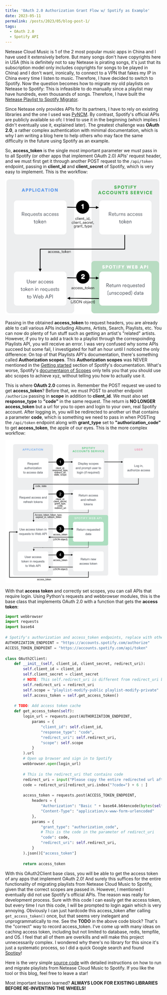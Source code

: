 ```yaml
---
title: 'OAuth 2.0 Authorization Grant Flow w/ Spotify as Example'
date: 2023-05-11
permalink: /posts/2023/05/blog-post-1/
tags:
  - OAuth 2.0
  - Spotify API
---
```


Netease Cloud Music is 1 of the 2 most popular music apps in China and I have used it extensively before. But many songs don't have copyrights here in USA (this is definitely not to say Netease is pirating songs, it's just that its subscription model only includes copyrights for songs to be played in China) and I don't want, ironically, to connect to a VPN that fakes my IP in China every time I listen to music. Therefore, I have decided to switch to Spotify. Now the question becomes how to migrate my old playlists on Netease to Spotify: This is infeasible to do manually since a playlist may have hundreds, even thousands of songs. Therefore, I have built the [Netease Playlist to Spotify Migrator](https://github.com/muyangye/Netease_To_Spotify).

Since Netease only provides APIs for its partners, I have to rely on existing libraries and the one I used was [PyNCM](https://github.com/mos9527/pyncm). By contrast, Spotify's official APIs are publicly available so ofc I tried to use it in the beginning (which implies I didn't eventually use it, explained later). The greatest challenge was **OAuth 2.0**, a rather complex authentication with minimal documentation, which is why I am writing a blog here to help others who may face the same difficulty in the future using Spotify as an example.

So, **access_token** is the single most important parameter we must pass in to all Spotify (or other apps that implement OAuth 2.0) APIs' request header, and we must first get it through another POST request to the ```/api/token``` endpoint, passing in **client_id** and **client_secret** of Spotify, which is very easy to implement. This is the workflow:

![Picture 2](/images/auth-client-credentials.png)

Passing in the obtained **access_token** to request headers, you are already able to call various APIs including Albums, Artists, Search, Playlists, etc. You can now do plenty of fun stuff such as getting an artist's "related" artists. However, if you try to add a track to a playlist through the correspoinding Playlists API, you will receive an error. I was very confused why some APIs succeed but some fail, I investigated for half an hour until I noticed the only difference: On top of that Playlists API's documentation, there's something called **Authorization scopes**. This **Authorization scopes** was NEVER mentioned in the [Getting started](https://developer.spotify.com/documentation/web-api/tutorials/getting-started) section of Spotify's documentation. What's worse, Spotify's [documentaion of Scopes](https://developer.spotify.com/documentation/web-api/concepts/scopes) only tells you that you should use abc scopes to achieve xyz, without telling you how to actually use it.

This is where **OAuth 2.0** comes in. Remember the POST request we used to get **access_token**? Before that, we must POST to another endpoint ```/authorize``` passing in **scope** in addition to **client_id**. We must also set **response_type** to **"code"** in the same request. The return is **NO LONGER access_token** but a url for you to open and login to your own, real Spotify account. After logging in, you will be redirected to another uri that contains a parameter **code**, which is something we need to pass in when POSTing the ```/api/token``` endpoint along with **grant_type** set to **"authorization_code"** to get **access_token**, the apple of our eyes. This is the more complex workflow:

![Picture 3](/images/auth-code-flow.png)

With that **access token** and correctly set scopes, you can call APIs that require login. Using Python's requests and webbrowser modules, this is the base class that implements OAuth 2.0 with a function that gets the **access token**:

```python
import webbrowser
import requests
import base64

# Spotify's authorization and access_token endpoints, replace with other apps' to extend
AUTHORIZATION_ENDPOINT = "https://accounts.spotify.com/authorize"
ACCESS_TOKEN_ENDPOINT = "https://accounts.spotify.com/api/token"

class OAuth2Client:
    def __init__(self, client_id, client_secret, redirect_uri):
        self.client_id = client_id
        self.client_secret = client_secret
        # NOTE: This self.redirect_uri is different from redirect_uri below after logging in. This is the one when you created your Spotify app
        self.redirect_uri = redirect_uri
        self.scope = "playlist-modify-public playlist-modify-private"
        self.access_token = self.get_access_token()

    # TODO: Add access token cache
    def get_access_token(self):
        login_url = requests.post(AUTHORIZATION_ENDPOINT,
            params = {
                "client_id": self.client_id,
                "response_type": "code",
                "redirect_uri": self.redirect_uri,
                "scope": self.scope
            }
        ).url
        # Open up browser and sign in to Spotify
        webbrowser.open(login_url)

        # This is the redirect_uri that contains code
        redirect_uri = input("Please copy the entire redirected url after you logged in here:\n")
        code = redirect_uri[redirect_uri.index("?code=") + 6 : ]

        access_token = requests.post(ACCESS_TOKEN_ENDPOINT, 
            headers = {
                "Authorization": "Basic " + base64.b64encode(bytes(self.client_id + ":" + self.client_secret, "utf-8")).decode(),
                "Content-Type": "application/x-www-form-urlencoded"
            },
            params = {
                "grant_type": "authorization_code",
                # This is the code in the parameter of redirect_uri
                "code": code,
                "redirect_uri": self.redirect_uri,
            }
        ).json()["access_token"]

        return access_token
```

With this OAuth2Client base class, you will be able to get the access token of any apps that implement OAuth 2.0! And surely this suffices for the entire functionality of migrating playlists from Netease Cloud Music to Spotify, given that the correct scopes are passed in. However, I mentioned I eventually did not use Spotify's official APIs. The reason was really for development process. Sure with this code I can easily get the access token, but every time I run this code, I will be prompted to login again which is very annoying. Obviously I can just hardcode this access_token after calling `get_access_token()` once, but that seems very inelegant and unprogrammatically to me. See the **TODO** in the above code block? That's the "correct" way to record access_token. I've come up with many ideas on caching access token, including but not limited to database, redis, tempfile, and OS. I feel that all of them are overkills and will make this project unnecessarily complex. I wondered why there's no library for this since it's just a systematic process, so I did a quick Google search and found [Spotipy](https://github.com/spotipy-dev/spotipy)!

Here is the very simple [source code](https://github.com/muyangye/Netease_To_Spotify) with detailed instructions on how to run and migrate playlists from Netease Cloud Music to Spotify. If you like the tool or this blog, feel free to leave a star!

Most important lesson learned? **ALWAYS LOOK FOR EXISTING LIBRARIES BEFORE RE-INVENTING THE WHEELS!**
